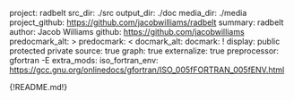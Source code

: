 project: radbelt
src_dir: ./src
output_dir: ./doc
media_dir: ./media
project_github: https://github.com/jacobwilliams/radbelt
summary: radbelt
author: Jacob Williams
github: https://github.com/jacobwilliams
predocmark_alt: >
predocmark: <
docmark_alt:
docmark: !
display: public
         protected
         private
source: true
graph: true
externalize: true
preprocessor: gfortran -E
extra_mods: iso_fortran_env: https://gcc.gnu.org/onlinedocs/gfortran/ISO_005fFORTRAN_005fENV.html

{!README.md!}

